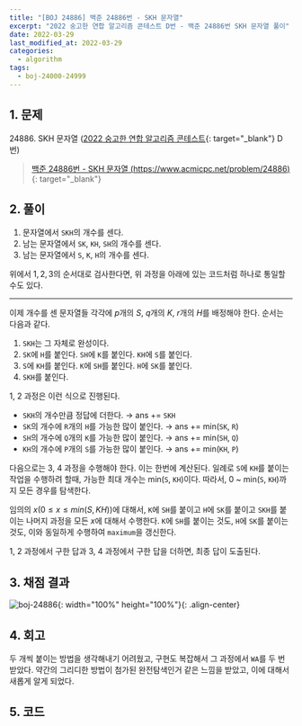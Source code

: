 ```yaml
---
title: "[BOJ 24886] 백준 24886번 - SKH 문자열"
excerpt: "2022 숭고한 연합 알고리즘 콘테스트 D번 - 백준 24886번 SKH 문자열 풀이"
date: 2022-03-29
last_modified_at: 2022-03-29
categories:
  - algorithm
tags:
  - boj-24000-24999
---
```


## 1. 문제
$24886$. SKH 문자열 ([2022 숭고한 연합 알고리즘 콘테스트](https://burningfalls.github.io/contest/skh-baekjoon-contest/){: target="_blank"} D번)

> [백준 24886번 - SKH 문자열 (https://www.acmicpc.net/problem/24886)](https://www.acmicpc.net/problem/24886){: target="_blank"}

## 2. 풀이

1. 문자열에서 `SKH`의 개수를 센다.
1. 남는 문자열에서 `SK`, `KH`, `SH`의 개수를 센다.
1. 남는 문자열에서 `S`, `K`, `H`의 개수를 센다.

위에서 $1, 2, 3$의 순서대로 검사한다면, 위 과정을 아래에 있는 코드처럼 하나로 통일할 수도 있다.

---

이제 개수를 센 문자열들 각각에 $p$개의 $S$, $q$개의 $K$, $r$개의 $H$를 배정해야 한다. 순서는 다음과 같다.

1. `SKH`는 그 자체로 완성이다.
1. `SK`에 `H`를 붙인다.
    `SH`에 `K`를 붙인다.
    `KH`에 `S`를 붙인다.
1. `S`에 `KH`를 붙인다.
    `K`에 `SH`를 붙인다.
    `H`에 `SK`를 붙인다.
1. `SKH`를 붙인다.

1, 2 과정은 이런 식으로 진행된다.

* `SKH`의 개수만큼 정답에 더한다. $\rightarrow$ ans += `SKH`
* `SK`의 개수에 `R`개의 `H`를 가능한 많이 붙인다. $\rightarrow$ ans += min(`SK`, `R`)
* `SH`의 개수에 `Q`개의 `K`를 가능한 많이 붙인다. $\rightarrow$ ans += min(`SH`, `Q`)
* `KH`의 개수에 `P`개의 `S`를 가능한 많이 붙인다. $\rightarrow$ ans += min(`KH`, `P`)

다음으로는 3, 4 과정을 수행해야 한다. 이는 한번에 계산된다. 일례로 `S`에 `KH`를 붙이는 작업을 수행하려 할때, 가능한 최대 개수는 min(`S`, `KH`)이다. 따라서, 0 ~ min(`S`, `KH`)까지 모든 경우를 탐색한다. 

임의의 $x(0\leq x\leq min(S, KH))$에 대해서, `K`에 `SH`를 붙이고 `H`에 `SK`를 붙이고 `SKH`를 붙이는 나머지 과정을 모든 $x$에 대해서 수행한다. `K`에 `SH`를 붙이는 것도, `H`에 `SK`를 붙이는 것도, 이와 동일하게 수행하여 `maximum`을 갱신한다.

1, 2 과정에서 구한 답과 3, 4 과정에서 구한 답을 더하면, 최종 답이 도출된다.

## 3. 채점 결과

![boj-24886](https://user-images.githubusercontent.com/30232837/160549669-dec53940-31ad-4e5b-98c5-f3e102b448e5.png "boj-24886"){: width="100%" height="100%"}{: .align-center}

## 4. 회고

두 개씩 붙이는 방법을 생각해내기 어려웠고, 구현도 복잡해서 그 과정에서 `WA`를 두 번 받았다. 약간의 그리디한 방법이 첨가된 완전탐색인거 같은 느낌을 받았고, 이에 대해서 새롭게 알게 되었다.

## 5. 코드

<script src="https://gist.github.com/BurningFalls/50efe9f1dc858c7dfefa330d5aa4c7e3.js"></script>